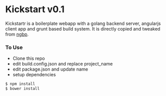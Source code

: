 # Kickstart v0.1

Kickstartr is a boilerplate webapp with a golang backend server, angularjs client app and grunt based build system. It is directly copied and tweaked from [ngbp](https://github.com/ngbp/ngbp).

### To Use
* Clone this repo
* edit build.config.json and replace project_name
* edit package.json and update name
* setup dependencies
```sh
$ npm install
$ bower install
```
